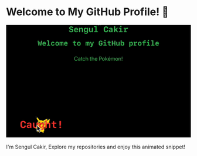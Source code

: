 # Welcome to My GitHub Profile! 🎉

![Pokemone GIF](https://raw.githubusercontent.com/sengul5/sengul5/main/pokemonee.gif)

I'm Sengul Cakir, Explore my repositories and enjoy this animated snippet!
